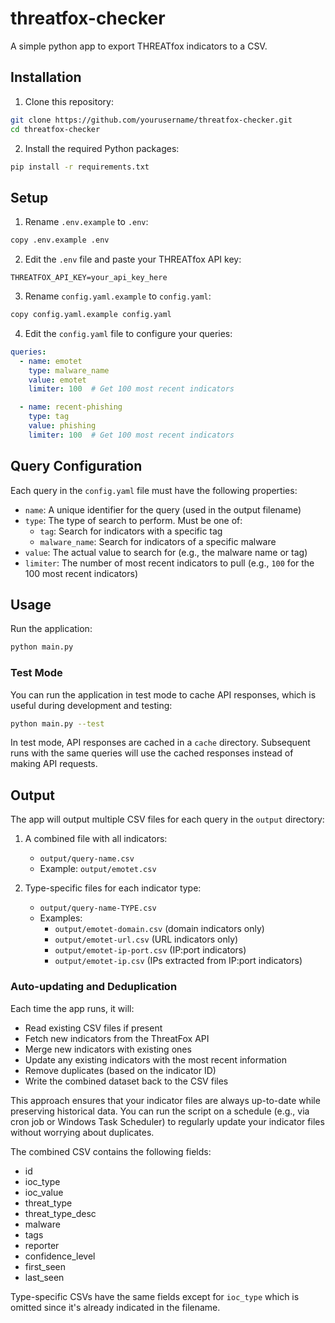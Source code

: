 # threatfox-checker
A simple python app to export THREATfox indicators to a CSV.

## Installation

1. Clone this repository:
```bash
git clone https://github.com/yourusername/threatfox-checker.git
cd threatfox-checker
```

2. Install the required Python packages:
```bash
pip install -r requirements.txt
```

## Setup

1. Rename `.env.example` to `.env`:
```bash
copy .env.example .env
```

2. Edit the `.env` file and paste your THREATfox API key:
```
THREATFOX_API_KEY=your_api_key_here
```

3. Rename `config.yaml.example` to `config.yaml`:
```bash
copy config.yaml.example config.yaml
```

4. Edit the `config.yaml` file to configure your queries:
```yaml
queries:
  - name: emotet
    type: malware_name
    value: emotet
    limiter: 100  # Get 100 most recent indicators

  - name: recent-phishing
    type: tag
    value: phishing
    limiter: 100  # Get 100 most recent indicators
```

## Query Configuration

Each query in the `config.yaml` file must have the following properties:

- `name`: A unique identifier for the query (used in the output filename)
- `type`: The type of search to perform. Must be one of:
  - `tag`: Search for indicators with a specific tag
  - `malware_name`: Search for indicators of a specific malware
- `value`: The actual value to search for (e.g., the malware name or tag)
- `limiter`: The number of most recent indicators to pull (e.g., `100` for the 100 most recent indicators)

## Usage

Run the application:
```bash
python main.py
```

### Test Mode

You can run the application in test mode to cache API responses, which is useful during development and testing:

```bash
python main.py --test
```

In test mode, API responses are cached in a `cache` directory. Subsequent runs with the same queries will use the cached responses instead of making API requests.

## Output

The app will output multiple CSV files for each query in the `output` directory:

1. A combined file with all indicators:
   - `output/query-name.csv`
   - Example: `output/emotet.csv`

2. Type-specific files for each indicator type:
   - `output/query-name-TYPE.csv`
   - Examples:
     - `output/emotet-domain.csv` (domain indicators only)
     - `output/emotet-url.csv` (URL indicators only) 
     - `output/emotet-ip-port.csv` (IP:port indicators)
     - `output/emotet-ip.csv` (IPs extracted from IP:port indicators)

### Auto-updating and Deduplication

Each time the app runs, it will:
- Read existing CSV files if present
- Fetch new indicators from the ThreatFox API
- Merge new indicators with existing ones
- Update any existing indicators with the most recent information
- Remove duplicates (based on the indicator ID)
- Write the combined dataset back to the CSV files

This approach ensures that your indicator files are always up-to-date while preserving historical data. You can run the script on a schedule (e.g., via cron job or Windows Task Scheduler) to regularly update your indicator files without worrying about duplicates.

The combined CSV contains the following fields:
- id
- ioc_type
- ioc_value
- threat_type
- threat_type_desc
- malware
- tags
- reporter
- confidence_level
- first_seen
- last_seen

Type-specific CSVs have the same fields except for `ioc_type` which is omitted since it's already indicated in the filename.